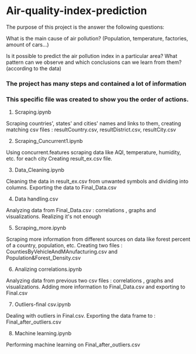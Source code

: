 # Air-quality-index-prediction
The purpose of this project is the answer the following questions:

What is the main cause of air pollution?
(Population, temperature, factories, amount of cars…)

Is it possible to predict the air pollution index in a particular area?
What pattern can we observe and which conclusions can we learn from them? (according to the data)

### The project has many steps and contained a lot of information 
### This specific file was created to show you the order of actions.

1. Scraping.ipynb 

Scraping countries', states' and cities' names and links to them, creating matching csv files : 
resultCountry.csv, resultDistrict.csv, resultCity.csv

2. Scraping_Cuncurrent1.ipynb

Using concurrent.features scraping data like AQI, temperature, humidity, etc. for each city 
Creating result_ex.csv file.

3. Data_Cleaning.ipynb

Cleaning the data in result_ex.csv from unwanted symbols and dividing into columns. Exporting the data to Final_Data.csv 

4. Data handling.csv 

Analyzing data from Final_Data.csv : correlations , graphs and visualizations. Realizing it's not enough

5. Scraping_more.ipynb 

Scraping more information from different sources on data like forest percent of a country, population, etc.
Creating two files : CountiesByVehicleAndMAnufacturing.csv and Population&Forest_Density.csv

6. Analizing correlations.ipynb

Analyzing data from previous two csv files : correlations , graphs and visualizations. 
Adding more information to Final_Data.csv and exporting to Final.csv

7. Outliers-final csv.ipynb

Dealing with outliers in Final.csv. Exporting the data frame to : Final_after_outliers.csv

8. Machine learning.ipynb

Performing machine learning on Final_after_outliers.csv

